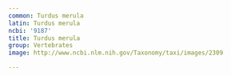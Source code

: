 ```yaml
---
common: Turdus merula
latin: Turdus merula
ncbi: '9187'
title: Turdus merula
group: Vertebrates
image: http://www.ncbi.nlm.nih.gov/Taxonomy/taxi/images/2309

---
```

